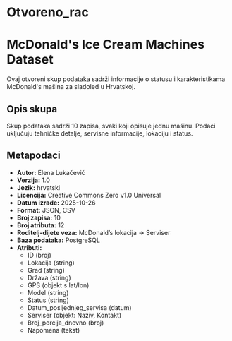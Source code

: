 # Otvoreno_rac

# McDonald's Ice Cream Machines Dataset
Ovaj otvoreni skup podataka sadrži informacije o statusu i karakteristikama McDonald's mašina za sladoled u Hrvatskoj.

## Opis skupa
Skup podataka sadrži 10 zapisa, svaki koji opisuje jednu mašinu. Podaci uključuju tehničke detalje, servisne informacije, lokaciju i status.

## Metapodaci
- **Autor:** Elena Lukačević
- **Verzija:** 1.0
- **Jezik:** hrvatski
- **Licencija:** Creative Commons Zero v1.0 Universal
- **Datum izrade:** 2025-10-26
- **Format:** JSON, CSV
- **Broj zapisa:** 10
- **Broj atributa:** 12
- **Roditelj-dijete veza:** McDonald’s lokacija → Serviser
- **Baza podataka:** PostgreSQL
- **Atributi:**
  - ID (broj)
  - Lokacija (string)
  - Grad (string)
  - Država (string)
  - GPS (objekt s lat/lon)
  - Model (string)
  - Status (string)
  - Datum_posljednjeg_servisa (datum)
  - Serviser (objekt: Naziv, Kontakt)
  - Broj_porcija_dnevno (broj)
  - Napomena (tekst)

